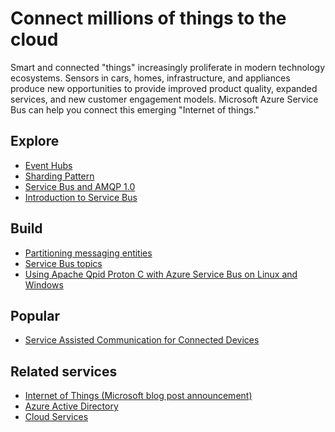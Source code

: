 <properties 
	pageTitle="Connect Millions of Things to the Cloud" 
	description="Learn how to connect millions of things to the cloud using Microsoft Azure." 
	services="service-bus,event-hubs" 
	documentationCenter=".net" 
	authors="sethmanheim" 
	manager="timlt" 
	editor=""/>

<tags 
	ms.service="service-bus" 
	ms.workload="tbd" 
	ms.tgt_pltfrm="na" 
	ms.devlang="multiple" 
	ms.topic="article" 
	ms.date="07/02/2015" 
	ms.author="sethm"/>

# Connect millions of things to the cloud
 
Smart and connected "things" increasingly proliferate in modern technology ecosystems. Sensors in cars, homes, infrastructure, and appliances produce new opportunities to provide improved product quality, expanded services, and new customer engagement models. Microsoft Azure Service Bus can help you connect this emerging "Internet of things."

## Explore
- [Event Hubs](event-hubs-overview.md)
- [Sharding Pattern](http://msdn.microsoft.com/library/dn589797.aspx)
- [Service Bus and AMQP 1.0](http://msdn.microsoft.com/library/azure/jj841071.aspx)
- [Introduction to Service Bus](http://azure.microsoft.com/documentation/services/service-bus/)
 
## Build
- [Partitioning messaging entities](http://msdn.microsoft.com/library/azure/dn520246.aspx)
- [Service Bus topics](service-bus-dotnet-how-to-use-topics-subscriptions.md)
- [Using Apache Qpid Proton C with Azure Service Bus on Linux and Windows](http://msdn.microsoft.com/library/dn235560.aspx) 
 
## Popular
- [Service Assisted Communication for Connected Devices](http://blogs.msdn.com/b/clemensv/archive/2014/02/10/service-assisted-communication-for-connected-devices.aspx)

## Related services
- [Internet of Things (Microsoft blog post announcement)](http://blogs.microsoft.com/iot/2015/03/16/microsoft-announces-azure-iot-suite)
- [Azure Active Directory](http://azure.microsoft.com/documentation/services/active-directory/)
- [Cloud Services](http://azure.microsoft.com/documentation/services/cloud-services/) 
 